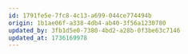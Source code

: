 ```yaml
---
id: 1791fe5e-7fc8-4c13-a699-044ce774494b
origin: 1b1ae06f-a338-4db4-ab40-3f56a1230780
updated_by: 3fb1d5e0-7380-4bd2-a28b-0f3be63c7146
updated_at: 1736169978
---
```

